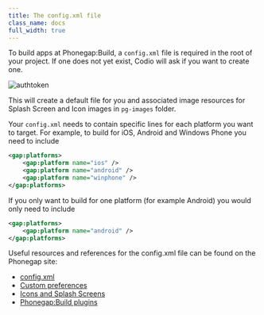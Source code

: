 ```yaml
---
title: The config.xml file
class_name: docs
full_width: true
---
```


To build apps at Phonegap:Build, a `config.xml` file is required in the root of your project. If one does not yet exist, Codio will ask if you want to create one.

<img alt="authtoken" src="/img/docs/config.png" class="simple"/>

This will create a default file for you and associated image resources for Splash Screen and Icon images in `pg-images` folder.

Your `config.xml` needs to contain specific lines for each platform you want to target. For example, to build for iOS, Android and Windows Phone you need to include

```xml
<gap:platforms>
    <gap:platform name="ios" />
    <gap:platform name="android" />
    <gap:platform name="winphone" />
</gap:platforms>
```

If you only want to build for one platform (for example Android) you would only need to include

```xml
<gap:platforms>
    <gap:platform name="android" />
</gap:platforms>
```

Useful resources and references for the config.xml file can be found on the Phonegap site:

- [config.xml](http://docs.phonegap.com/phonegap-build/configuring/)
- [Custom preferences](http://docs.phonegap.com/phonegap-build/configuring/preferences/)
- [Icons and Splash Screens](http://docs.phonegap.com/phonegap-build/configuring/icons-and-splash/)
- [Phonegap:Build plugins](http://docs.phonegap.com/phonegap-build/configuring/plugins/)
